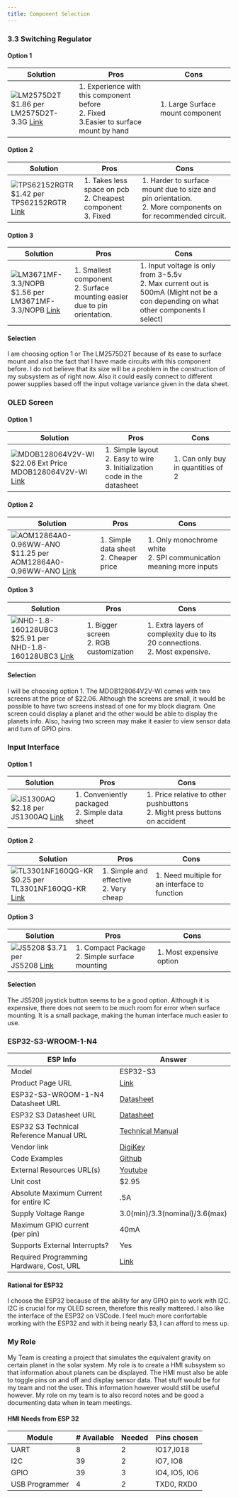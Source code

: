 ```yaml
---
title: Component Selection
---
```


### 3.3 Switching Regulator
#### Option 1
| Solution | Pros | Cons |
|----------|------|------|
|![LM2575D2T](LM2575D2T-3.3G.jpg) $1.86 per<br> LM2575D2T-3.3G [Link](https://www.digikey.com/en/products/detail/onsemi/LM2575D2T-3-3G/1476686)|1. Experience with this component before<br>2. Fixed<br>3.Easier to surface mount by hand|1. Large Surface mount component| 

#### Option 2
| Solution | Pros | Cons |
|----------|------|------|
|![TPS62152RGTR](TPS62152RGTR.JPG) $1.42 per<br> TPS62152RGTR [Link](https://www.digikey.com/en/products/detail/texas-instruments/TPS62152RGTR/2833441)|1. Takes less space on pcb<br>2. Cheapest component<br>3. Fixed|1. Harder to surface mount due to size and pin orientation.<br>2. More components on for recommended circuit.|

#### Option 3
| Solution | Pros | Cons |
|----------|------|------|
|![LM3671MF-3.3/NOPB](LM3671MF-3.3-NOPB.JPG) $1.56 per<br> LM3671MF-3.3/NOPB [Link](https://www.digikey.com/en/products/detail/texas-instruments/LM3671MF-3-3-NOPB/1590062)|1. Smallest component<br>2. Surface mounting easier due to pin orientation.|1. Input voltage is only from 3-5.5v<br>2. Max current out is 500mA (Might not be a con depending on what other components I select)|

#### Selection

I am choosing option 1 or The LM2575D2T because of its ease to surface mount and also the fact that I have made circuits with this component before. I do not believe that its size will be a problem in the construction of my subsystem as of right now. Also it could easily connect to different power supplies based off the input voltage variance given in the data sheet. 

### OLED Screen
#### Option 1
| Solution | Pros | Cons |
|----------|------|------|
|![MDOB128064V2V-WI](MDOB128064V2V-WI.jpg) $22.06 Ext Price<br> MDOB128064V2V-WI [Link](https://www.digikey.com/en/products/detail/midas-displays/MDOB128064V2V-WI/20841734)|1. Simple layout<br>2. Easy to wire<br>3. Initialization code in the datasheet|1. Can only buy in quantities of 2|

#### Option 2
| Solution | Pros | Cons |
|----------|------|------|
|![AOM12864A0-0.96WW-ANO](MFG_AOM12864A0-0.96WW-ANO.png) $11.25 per<br> AOM12864A0-0.96WW-ANO [Link](https://www.digikey.com/en/products/detail/orient-display/AOM12864A0-0-96WW-ANO/22531926)|1. Simple data sheet<br>2. Cheaper price|1. Only monochrome white<br>2. SPI communication meaning more inputs|

#### Option 3
| Solution | Pros | Cons |
|----------|------|------|
|![NHD-1.8-160128UBC3](NHD-1.8-160128UBC3.jpg) $25.91 per<br> NHD-1.8-160128UBC3 [Link](https://www.digikey.com/en/products/detail/newhaven-display-intl/NHD-1-8-160128UBC3/23334148)|1. Bigger screen<br>2. RGB customization|1. Extra layers of complexity due to its 20 connections.<br>2. Most expensive.|

#### Selection

I will be choosing option 1. The MDOB128064V2V-WI comes with two screens at the price of $22.06. Although the screens are small, it would be possible to have two screens instead of one for my block diagram. One screen could display a planet and the other would be able to display the planets info. Also, having two screen may make it easier to view sensor data and turn of GPIO pins. 

### Input Interface
#### Option 1
| Solution | Pros | Cons |
|----------|------|------|
|![JS1300AQ](JS1300AQ.jpg) $2.18 per<br> JS1300AQ [Link](https://www.digikey.com/en/products/detail/e-switch/JS1300AQ/1556576)|1. Conveniently packaged<br>2. Simple data sheet|1. Price relative to other pushbuttons<br>2. Might press buttons on accident|

#### Option 2
| Solution | Pros | Cons |
|----------|------|------|
|![TL3301NF160QG-KR](TL3301NF160QG~TR.jpg) $0.25 per<br> TL3301NF160QG-KR [Link](https://www.digikey.com/en/products/detail/e-switch/TL3301NF160QG-KR/271564)|1. Simple and effective<br>2. Very cheap|1. Need multiple for an interface to function|

#### Option 3
| Solution | Pros | Cons |
|----------|------|------|
|![JS5208](141_JS5208.jpg) $3.71 per<br> JS5208 [Link](https://www.digikey.com/en/products/detail/e-switch/JS5208/1739634)|1. Compact Package<br>2. Simple surface mounting|1. Most expensive option|

#### Selection

The JS5208 joystick button seems to be a good option. Although it is expensive, there does not seem to be much room for error when surface mounting. It is a small package, making the human interface much easier to use.

### ESP32-S3-WROOM-1-N4

| ESP Info                                      | Answer |
| --------------------------------------------- | ------ | 
| Model                                         |ESP32-S3|
| Product Page URL                              |[Link](https://www.espressif.com/en/products/socs/esp32-s3)| 
| ESP32-S3-WROOM-1-N4 Datasheet URL             |[Datasheet](https://www.espressif.com/sites/default/files/documentation/esp32-s3-wroom-1_wroom-1u_datasheet_en.pdf)|
| ESP32 S3 Datasheet URL                        |[Datasheet](https://www.espressif.com/sites/default/files/documentation/esp32-s3_datasheet_en.pdf)|
| ESP32 S3 Technical Reference Manual URL       |[Technical Manual](https://www.espressif.com/sites/default/files/documentation/esp32-s3_technical_reference_manual_en.pdf)|
| Vendor link                                   |[DigiKey](https://www.digikey.com/en/products/detail/espressif-systems/ESP32-S3-WROOM-1-N4/16162639)|
| Code Examples                                 |[Github](https://github.com/LilyGO/ESP32-OLED0.96-ssd1306)|
| External Resources URL(s)                     |[Youtube](https://www.youtube.com/watch?v=VZDCkARFCPk&list=PLOkhax8xuWu2u3VHgXfjIoKpoQAHwBzvQ)|
| Unit cost                                     |$2.95   |
| Absolute Maximum Current for entire IC        |.5A     |
| Supply Voltage Range                          |3.0(min)/3.3(nominal)/3.6(max)|
| Maximum GPIO current <br> (per pin)           |40mA    |
| Supports External Interrupts?                 |Yes     |
| Required Programming Hardware, Cost, URL      |[Link](https://docs.espressif.com/projects/esp-idf/en/stable/esp32s3/get-started/index.html)|

#### Rational for ESP32

I choose the ESP32 because of the ability for any GPIO pin to work with I2C. I2C is crucial for my OLED screen, therefore this really mattered. I also like the interface of the ESP32 on VSCode. I feel much more confortable working with the ESP32 and with it being nearly $3, I can afford to mess up. 

### My Role

My Team is creating a project that simulates the equivalent gravity on certain planet in the solar system. My role is to create a HMI subsystem so that information about planets can be displayed. The HMI must also be able to toggle pins on and off and display sensor data. That stuff would be for my team and not the user. This information however would still be useful however. My role on my team is to also record notes and be good a documenting data when in team meetings. 

#### HMI Needs from ESP 32

| Module         | # Available | Needed | Pins chosen                    |
| -------------- | ----------- | ------ | ------------------------------ |
| UART           | 8           | 2      | IO17,I018                      |
| I2C            | 39          | 2      | IO7, IO8                       |
| GPIO           | 39          | 3      | IO4, IO5, IO6                  |
| USB Programmer | 4           | 2      | TXD0, RXD0                     |